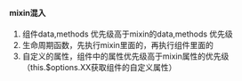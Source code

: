 #### mixin混入
1. 组件data,methods 优先级高于mixin的data,methods 优先级
2. 生命周期函数，先执行mixin里面的，再执行组件里面的
3. 自定义的属性，组件中的属性优先级高于mixin属性的优先级（this.$options.XX获取组件的自定义属性）
